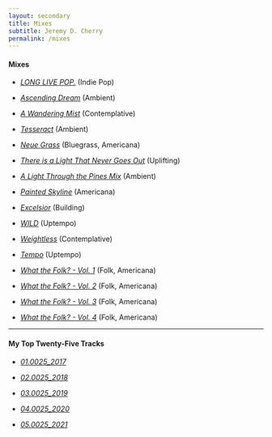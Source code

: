 ```yaml
---
layout: secondary
title: Mixes
subtitle: Jeremy D. Cherry
permalink: /mixes
---
```


<!-- Mixes -->

#### Mixes

- [_LONG LIVE POP._](https://open.spotify.com/playlist/3HgeNh5sMEenZeJnztxlqG?si=1eb1030661964c8f) (Indie Pop)

- [_Ascending Dream_](https://open.spotify.com/playlist/1pscJkw5mBO4lCkr3OsaoT?si=529832b5dd9b4253) (Ambient)

- [_A Wandering Mist_](https://open.spotify.com/playlist/1iuS2WXRXtwoZSsIyjU5p6?si=2b9247946b2d4b04) (Contemplative)

- [_Tesseract_](https://open.spotify.com/playlist/6MgByPgm48gpkQOxcyRoYp?si=ae4f114ce61343fb) (Ambient)

- [_Neue Grass_](https://open.spotify.com/playlist/6gb3oLk7qCA3xDVUndpWWU?si=da21f9e86d9b4624) (Bluegrass, Americana)

- [_There is a Light That Never Goes Out_](https://open.spotify.com/playlist/4dY0ZRGe02IOzclcD6AT9b?si=4a387a1c1c374ddc) (Uplifting)

- [_A Light Through the Pines Mix_](https://open.spotify.com/playlist/4iE05nEaBbKTtKSCvQr69d?si=e444007ec647490d) (Ambient)

- [_Painted Skyline_](https://open.spotify.com/playlist/2YcuEzpwpEDIXUsEnUN8fp?si=e997134bdf304477) (Americana)

- [_Excelsior_](https://open.spotify.com/playlist/4SZwfbm4VnisKPQyDJYaja?si=96f2c0abb5c04337) (Building)

- [_WILD_](https://open.spotify.com/playlist/6aFTspRu4no1H2rjHabWDh?si=fb9058a3d5d14a78) (Uptempo)

- [_Weightless_](https://open.spotify.com/playlist/5WrMHpyOqgbM9OyqayS0QA?si=5f774586699047a5) (Contemplative)

- [_Tempo_](https://open.spotify.com/playlist/1tQuaxP7sZOxo3mL5Hfcmu?si=b334262b474e4bbe) (Uptempo)

- [_What the Folk? - Vol. 1_](https://open.spotify.com/playlist/4uaQ74i2tVmzuwWOzq3GmC?si=ad01b5b0dc504f2d) (Folk, Americana)

- [_What the Folk? - Vol. 2_](https://open.spotify.com/playlist/4SLeUOVGsniVSSYcz9lNaR?si=63d3490b1bc94fc4) (Folk, Americana)

- [_What the Folk? - Vol. 3_](https://open.spotify.com/playlist/4av8XZ0Oxh139Q2k55PJE4?si=ee1ac5ec52f342c6) (Folk, Americana)

- [_What the Folk? - Vol. 4_](https://open.spotify.com/playlist/1YfB0QlkGy5nBfdoqOhRuJ?si=7b3e8effc582491c) (Folk, Americana)

---

<!-- My Top 25 -->

#### My Top Twenty-Five Tracks

- [_01.0025_2017_](https://open.spotify.com/playlist/18VHKcDWkoilEHuB9tYZ7z?si=3ee6fd7e82794f37)

- [_02.0025_2018_](https://open.spotify.com/playlist/5oOLmD3CsvR4XZFudO53SA?si=7dbd337809974285)

- [_03.0025_2019_](https://open.spotify.com/playlist/0RXcNXBp3KFNt9gjKIWZAR?si=949e235ffbad4f01)

- [_04.0025_2020_](https://open.spotify.com/playlist/7JX8juHaJHEeMxg9fuQT0J?si=6502da79b86b43ae)

- [_05.0025_2021_](https://open.spotify.com/playlist/0nMSOh5lGXqii6XWfPCF8Q?si=fb224f9606574ce3)